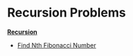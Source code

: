 # Recursion Problems

[**Recursion**](https://github.com/kumaranil3921/ds-and-algos/tree/main/Recursion)
* [Find Nth Fibonacci Number](https://github.com/kumaranil3921/ds-and-algos/blob/main/Recursion/findNthFibonacciNumber.js)  